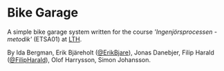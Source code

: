 Bike Garage
=============

A simple bike garage system written for the course _'Ingenjörsprocessen - metodik'_ (ETSA01) at [LTH](https://en.wikipedia.org/wiki/Faculty_of_Engineering_(LTH),_Lund_University).

By Ida Bergman, Erik Bjäreholt ([@ErikBjare](http://github.com/ErikBjare)), Jonas Danebjer, Filip Harald ([@FilipHarald](http://github.com/)), Olof Harrysson, Simon Johansson.
